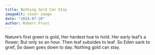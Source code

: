 ```yaml
---
title: Nothing Gold Can Stay
imageAlt: cover image
date: "2024-07-20"
author: Robert Frost
---
```


Nature’s first green is gold,
Her hardest hue to hold.
Her early leaf’s a flower;
But only so an hour.
Then leaf subsides to leaf.
So Eden sank to grief,
So dawn goes down to day.
Nothing gold can stay.
